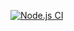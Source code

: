 [![Node.js CI](https://github.com/NonkululekoNooi/spaza-suggest/actions/workflows/node.js.yml/badge.svg)](https://github.com/NonkululekoNooi/spaza-suggest/actions/workflows/node.js.yml)